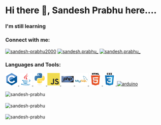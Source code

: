 <h1 >Hi there 👋, Sandesh Prabhu here....</H1>
<h3 >I'm still learning</h3>
<!-- <p align="left"> <img src="https://komarev.com/ghpvc/?username=sandesh-prabhu&label=Profile%20views&color=0e75b6&style=flat" alt="sandesh-prabhu" /> </p> -->
<!-- <p align="left"> <a href="https://github.com/ryo-ma/github-profile-trophy"><img src="https://github-profile-trophy.vercel.app/?username=sandesh-prabhu" alt="sandesh-prabhu" /></a> </p> -->
<h3 align="left">Connect with me:</h3>
<p align="left">
<a href="https://linkedin.com/in/sandesh-prabhu2000" target="blank"><img align="center" src="https://www.flaticon.com/svg/vstatic/svg/174/174857.svg?token=exp=1620226240~hmac=f13ff33497194bb167b65042a4648cc8" alt="sandesh-prabhu2000" height="30" width="40" /></a>
<a href="https://instagram.com/sandesh.prabhu_" target="blank"><img align="center" src="https://www.flaticon.com/svg/vstatic/svg/2111/2111463.svg?token=exp=1620226289~hmac=2058a6ffdb9acd2d112cb9cb80af8266" alt="sandesh.prabhu_" height="30" width="40" /></a>
<a href="https://sololearn.com/profile/10724892/?ref=app" target="blank"><img align="center" src="https://cdn.worldvectorlogo.com/logos/sololearn-2.svg" alt="sandesh.prabhu_" height="30" width="40" /></a>
<h3 align="left">Languages and Tools:</h3>
<p align="left"> <a href="https://www.cprogramming.com/" target="_blank"> <img src="https://raw.githubusercontent.com/devicons/devicon/master/icons/c/c-original.svg" alt="c" width="40" height="40"/> </a> 
<a href="https://www.java.com" target="_blank"> <img src="https://raw.githubusercontent.com/devicons/devicon/master/icons/java/java-original.svg" alt="java" width="40" height="40"/> </a> 
<a href="https://www.python.org" target="_blank"> <img src="https://raw.githubusercontent.com/devicons/devicon/master/icons/python/python-original.svg" alt="python" width="40" height="40"/> </a>
<a href="https://developer.mozilla.org/en-US/docs/Web/JavaScript" target="_blank"> <img src="https://raw.githubusercontent.com/devicons/devicon/master/icons/javascript/javascript-original.svg" alt="javascript" width="40" height="40"/> </a> 
<a href="https://www.php.net" target="_blank"> <img src="https://raw.githubusercontent.com/devicons/devicon/master/icons/php/php-original.svg" alt="php" width="40" height="40"/> </a>
<a href="https://www.mysql.com/" target="_blank"> <img src="https://raw.githubusercontent.com/devicons/devicon/master/icons/mysql/mysql-original-wordmark.svg" alt="mysql" width="40" height="40"/> </a> 
<a href="https://www.w3.org/html/" target="_blank"> <img src="https://raw.githubusercontent.com/devicons/devicon/master/icons/html5/html5-original-wordmark.svg" alt="html5" width="40" height="40"/> </a> 
<a href="https://www.w3schools.com/css/" target="_blank"> <img src="https://raw.githubusercontent.com/devicons/devicon/master/icons/css3/css3-original-wordmark.svg" alt="css3" width="40" height="40"/> </a>
<!-- <a href="https://git-scm.com/" target="_blank"> <img src="https://www.vectorlogo.zone/logos/git-scm/git-scm-icon.svg" alt="git" width="40" height="40"/> </a>  -->
<a href="https://www.arduino.cc/" target="_blank"> <img src="https://cdn.worldvectorlogo.com/logos/arduino-1.svg" alt="arduino" width="40" height="40"/> </a>
</p>

<div><img align="center" src="https://github-readme-stats.vercel.app/api/top-langs?username=sandesh&show_icons=true&locale=en&layout=compact&theme=dark" alt="sandesh-prabhu" /></div>
<br>
<div><img align="center" src="https://github-readme-stats.vercel.app/api?username=sandesh&show_icons=true&locale=en&theme=dark" alt="sandesh-prabhu" /></div>
<br>
<div><img align="center" src="http://github-readme-streak-stats.herokuapp.com?user=sandesh&theme=react&border=000000)]" alt="sandesh-prabhu" /></div>

<!-- <p align="center">
    <b>GitHub Visitors</b>
    <br>
    <br>
    <img alt="Page counter" src="https://profile-counter.glitch.me/sandesh-prabhu/count.svg">
</p> -->

<!--
**sandesh-prabhu/sandesh-prabhu** is a ✨ _special_ ✨ repository because its `README.md` (this file) appears on your GitHub profile.

Here are some ideas to get you started:

- 🔭 I’m currently working on ...
- 🌱 I’m currently learning ...
- 👯 I’m looking to collaborate on ...
- 🤔 I’m looking for help with ...
- 💬 Ask me about ...
- 📫 How to reach me: ...
- 😄 Pronouns: ...
- ⚡ Fun fact: ...
-->
